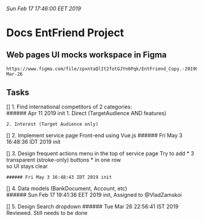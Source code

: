 ###### Sun Feb 17 17:46:00 EET 2019

# Docs EntFriend Project

## Web pages UI mocks workspace in Figma  
    https://www.figma.com/file/zpxntaQlIt2fotGJYn6Pqk/EntFriend_Copy.-201903-Mar-26



## Tasks  

[] 1. Find international competitors of 2 categories:  
    ###### Apr 11 2019 init
    1. Direct (TargetAudience AND features)

    2. Interest (Target Audience only)

[] 2. Implement service page Front-end using Vue.js
    ###### Fri May 3 16:48:36 IDT 2019 init

[] 3. Design frequent actions menu in the top of service page
    Try to add 
        * 3 transparent (stroke-only) buttons
        * in one row  
        so UI stays clear  
    
    ###### Fri May 3 16:48:43 IDT 2019 init 

[] 4. Data models (BankDocument, Account, etc)  
    ###### Sun Feb 17 19:41:36 EET 2019 init, Assigned to @VladZamskoi  

[] 5. Design Search dropdown
    ###### Tue Mar 26 22:56:41 IST 2019 Reviewed. Still needs to be done  


